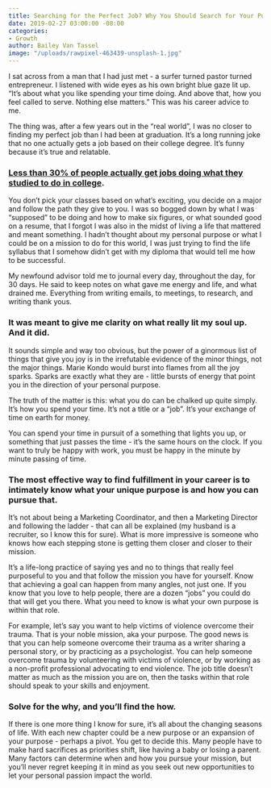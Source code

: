 ```yaml
---
title: Searching for the Perfect Job? Why You Should Search for Your Purpose First
date: 2019-02-27 03:00:00 -08:00
categories:
- Growth
author: Bailey Van Tassel
image: "/uploads/rawpixel-463439-unsplash-1.jpg"
---
```


I sat across from a man that I had just met - a surfer turned pastor turned entrepreneur. I listened with wide eyes as his own bright blue gaze lit up. “It’s about what you like spending your time doing. And above that, how you feel called to serve. Nothing else matters.” This was his career advice to me. 

The thing was, after a few years out in the “real world”, I was no closer to finding my perfect job than I had been at graduation. It’s a long running joke that no one actually gets a job based on their college degree. It’s funny because it’s true and relatable. 

### [Less than 30% of people actually get jobs doing what they studied to do in college](https://www.washingtonpost.com/news/wonk/wp/2013/05/20/only-27-percent-of-college-grads-have-a-job-related-to-their-major/?noredirect=on&utm_term=.90d0723f97aa). 

You don’t pick your classes based on what’s exciting, you decide on a major and follow the path they give to you. I was so bogged down by what I was “supposed” to be doing and how to make six figures, or what sounded good on a resume, that I forgot I was also in the midst of living a life that mattered and meant something. I hadn’t thought about my personal purpose or what I could be on a mission to do for this world, I was just trying to find the life syllabus that I somehow didn’t get with my diploma that would tell me how to be successful.

My newfound advisor told me to journal every day, throughout the day, for 30 days. He said to keep notes on what gave me energy and life, and what drained me. Everything from writing emails, to meetings, to research, and writing thank yous. 

### It was meant to give me clarity on what really lit my soul up. And it did. 

It sounds simple and way too obvious, but the power of a ginormous list of things that give you joy is in the irrefutable evidence of the minor things, not the major things. Marie Kondo would burst into flames from all the joy sparks. Sparks are exactly what they are - little bursts of energy that point you in the direction of your personal purpose. 

The truth of the matter is this: what you do can be chalked up quite simply. It’s how you spend your time. It’s not a title or a “job”. It’s your exchange of time on earth for money. 

You can spend your time in pursuit of a something that lights you up, or something that just passes the time - it’s the same hours on the clock. If you want to truly be happy with work, you must be happy in the minute by minute passing of time. 

### The most effective way to find fulfillment in your career is to intimately know what your unique purpose is and how you can pursue that. 

It’s not about being a Marketing Coordinator, and then a Marketing Director and following the ladder - that can all be explained (my husband is a recruiter, so I know this for sure). What is more impressive is someone who knows how each stepping stone is getting them closer and closer to their mission. 

It’s a life-long practice of saying yes and no to things that really feel purposeful to you and that follow the mission you have for yourself. Know that achieving a goal can happen from many angles, not just one. If you know that you love to help people, there are a dozen “jobs” you could do that will get you there. What you need to know is what your own purpose is within that role. 

For example, let’s say you want to help victims of violence overcome their trauma. That is your noble mission, aka your purpose. The good news is that you can help someone overcome their trauma as a writer sharing a personal story, or by practicing as a psychologist. You can help someone overcome trauma by volunteering with victims of violence, or by working as a non-profit professional advocating to end violence. The job title doesn’t matter as much as the mission you are on, then the tasks within that role should speak to your skills and enjoyment. 

### Solve for the why, and you’ll find the how. 

If there is one more thing I know for sure, it’s all about the changing seasons of life. With each new chapter could be a new purpose or an expansion of your purpose - perhaps a pivot. You get to decide this. Many people have to make hard sacrifices as priorities shift, like having a baby or losing a parent. Many factors can determine when and how you pursue your mission, but you’ll never regret keeping it in mind as you seek out new opportunities to let your personal passion impact the world. 